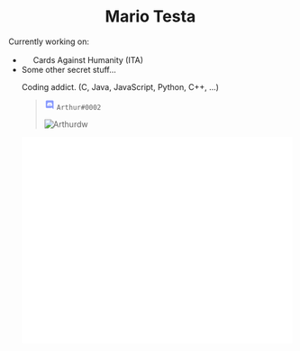 <h1 align=center>Mario Testa</h1>

Currently working on:
<ul>
  <li><img src="https://static.thenounproject.com/png/30134-200.png" height="16px" width="16px"> Cards Against Humanity (ITA)</li>
  <li>Some other secret stuff...</li>
  
Coding addict. (C, Java, JavaScript, Python, C++, ...)   
  
  
> <img src="https://raw.githubusercontent.com/Arthurdw/Arthurdw/master/discord.webp" height="18px" width="18px"> `Arthur#0002`  
>
> ![Arthurdw](https://komarev.com/ghpvc/?username=arthurdw&label=Profile%20views&color=0e75b6&style=flat)

![Metrics](./github-metrics.svg)
